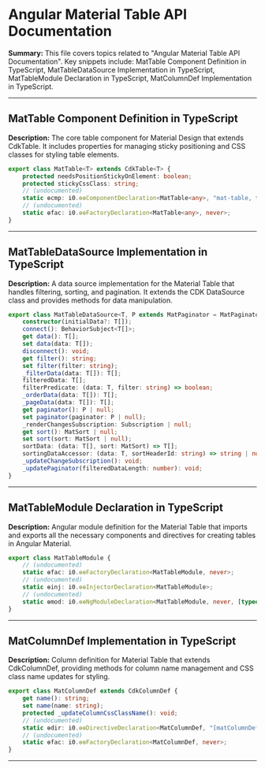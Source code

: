 # Angular Material Table API Documentation

**Summary:** This file covers topics related to "Angular Material Table API Documentation". Key snippets include: MatTable Component Definition in TypeScript, MatTableDataSource Implementation in TypeScript, MatTableModule Declaration in TypeScript, MatColumnDef Implementation in TypeScript.

---

## MatTable Component Definition in TypeScript

**Description:** The core table component for Material Design that extends CdkTable. It includes properties for managing sticky positioning and CSS classes for styling table elements.

```typescript
export class MatTable<T> extends CdkTable<T> {
    protected needsPositionStickyOnElement: boolean;
    protected stickyCssClass: string;
    // (undocumented)
    static ɵcmp: i0.ɵɵComponentDeclaration<MatTable<any>, "mat-table, table[mat-table]", ["matTable"], {}, {}, never, ["caption", "colgroup, col", "*"], true, never>;
    // (undocumented)
    static ɵfac: i0.ɵɵFactoryDeclaration<MatTable<any>, never>;
}
```

---

## MatTableDataSource Implementation in TypeScript

**Description:** A data source implementation for the Material Table that handles filtering, sorting, and pagination. It extends the CDK DataSource class and provides methods for data manipulation.

```typescript
export class MatTableDataSource<T, P extends MatPaginator = MatPaginator> extends DataSource<T> {
    constructor(initialData?: T[]);
    connect(): BehaviorSubject<T[]>;
    get data(): T[];
    set data(data: T[]);
    disconnect(): void;
    get filter(): string;
    set filter(filter: string);
    _filterData(data: T[]): T[];
    filteredData: T[];
    filterPredicate: (data: T, filter: string) => boolean;
    _orderData(data: T[]): T[];
    _pageData(data: T[]): T[];
    get paginator(): P | null;
    set paginator(paginator: P | null);
    _renderChangesSubscription: Subscription | null;
    get sort(): MatSort | null;
    set sort(sort: MatSort | null);
    sortData: (data: T[], sort: MatSort) => T[];
    sortingDataAccessor: (data: T, sortHeaderId: string) => string | number;
    _updateChangeSubscription(): void;
    _updatePaginator(filteredDataLength: number): void;
}
```

---

## MatTableModule Declaration in TypeScript

**Description:** Angular module definition for the Material Table that imports and exports all the necessary components and directives for creating tables in Angular Material.

```typescript
export class MatTableModule {
    // (undocumented)
    static ɵfac: i0.ɵɵFactoryDeclaration<MatTableModule, never>;
    // (undocumented)
    static ɵinj: i0.ɵɵInjectorDeclaration<MatTableModule>;
    // (undocumented)
    static ɵmod: i0.ɵɵNgModuleDeclaration<MatTableModule, never, [typeof MatCommonModule, typeof i2.CdkTableModule, typeof MatTable, typeof MatRecycleRows, typeof MatHeaderCellDef, typeof MatHeaderRowDef, typeof MatColumnDef, typeof MatCellDef, typeof MatRowDef, typeof MatFooterCellDef, typeof MatFooterRowDef, typeof MatHeaderCell, typeof MatCell, typeof MatFooterCell, typeof MatHeaderRow, typeof MatRow, typeof MatFooterRow, typeof MatNoDataRow, typeof MatTextColumn], [typeof MatCommonModule, typeof MatTable, typeof MatRecycleRows, typeof MatHeaderCellDef, typeof MatHeaderRowDef, typeof MatColumnDef, typeof MatCellDef, typeof MatRowDef, typeof MatFooterCellDef, typeof MatFooterRowDef, typeof MatHeaderCell, typeof MatCell, typeof MatFooterCell, typeof MatHeaderRow, typeof MatRow, typeof MatFooterRow, typeof MatNoDataRow, typeof MatTextColumn]>;
}
```

---

## MatColumnDef Implementation in TypeScript

**Description:** Column definition for Material Table that extends CdkColumnDef, providing methods for column name management and CSS class name updates for styling.

```typescript
export class MatColumnDef extends CdkColumnDef {
    get name(): string;
    set name(name: string);
    protected _updateColumnCssClassName(): void;
    // (undocumented)
    static ɵdir: i0.ɵɵDirectiveDeclaration<MatColumnDef, "[matColumnDef]", never, { "name": { "alias": "matColumnDef"; "required": false; }; }, {}, never, never, true, never>;
    // (undocumented)
    static ɵfac: i0.ɵɵFactoryDeclaration<MatColumnDef, never>;
}
```

---